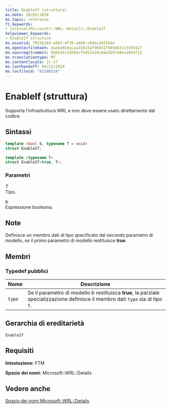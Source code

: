 ```yaml
---
title: EnableIf (struttura)
ms.date: 10/03/2018
ms.topic: reference
f1_keywords:
- internal/Microsoft::WRL::Details::EnableIf
helpviewer_keywords:
- EnableIf structure
ms.assetid: 7825b283-e6b2-4f39-a4b9-c03bcd431b8e
ms.openlocfilehash: daaba919acaa35615af56831f9458831c3d35427
ms.sourcegitcommit: 0ab61bc3d2b6cfbd52a16c6ab2b97a8ea1864f12
ms.translationtype: MT
ms.contentlocale: it-IT
ms.lasthandoff: 04/23/2019
ms.locfileid: "62398524"
---
```

# <a name="enableif-structure"></a>EnableIf (struttura)

Supporta l'infrastruttura WRL e non deve essere usato direttamente dal codice.

## <a name="syntax"></a>Sintassi

```cpp
template <bool b, typename T = void>
struct EnableIf;

template <typename T>
struct EnableIf<true, T>;
```

### <a name="parameters"></a>Parametri

*T*<br/>
Tipo.

*b*<br/>
Espressione booleana.

## <a name="remarks"></a>Note

Definisce un membro dati di tipo specificato dal secondo parametro di modello, se il primo parametro di modello restituisce **true**.

## <a name="members"></a>Membri

### <a name="public-typedefs"></a>Typedef pubblici

|Nome|Descrizione|
|----------|-----------------|
|`type`|Se il parametro di modello *b* restituisca **true**, la parziale specializzazione definisce il membro dati `type` sia di tipo `T`.|

## <a name="inheritance-hierarchy"></a>Gerarchia di ereditarietà

`EnableIf`

## <a name="requirements"></a>Requisiti

**Intestazione:** FTM

**Spazio dei nomi:** Microsoft::WRL::Details

## <a name="see-also"></a>Vedere anche

[Spazio dei nomi Microsoft::WRL::Details](microsoft-wrl-details-namespace.md)